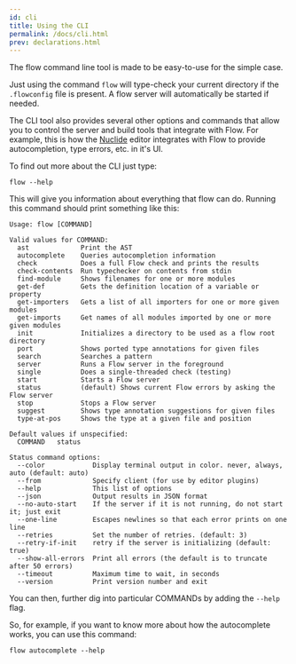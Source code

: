 ```yaml
---
id: cli
title: Using the CLI
permalink: /docs/cli.html
prev: declarations.html
---
```


The flow command line tool is made to be easy-to-use for the simple case.

Just using the command `flow` will type-check your current directory if the `.flowconfig` file is present.
A flow server will automatically be started if needed.

The CLI tool also provides several other options and commands that allow you to control the server and build tools that integrate with Flow. For example, this is how the [Nuclide](http://nuclide.io) editor integrates with Flow to provide autocompletion, type errors, etc. in it's UI.

To find out more about the CLI just type:

```
flow --help
```

This will give you information about everything that flow can do. Running this command should print something like this:

```
Usage: flow [COMMAND]

Valid values for COMMAND:
  ast             Print the AST
  autocomplete    Queries autocompletion information
  check           Does a full Flow check and prints the results
  check-contents  Run typechecker on contents from stdin
  find-module     Shows filenames for one or more modules
  get-def         Gets the definition location of a variable or property
  get-importers   Gets a list of all importers for one or more given modules
  get-imports     Get names of all modules imported by one or more given modules
  init            Initializes a directory to be used as a flow root directory
  port            Shows ported type annotations for given files
  search          Searches a pattern
  server          Runs a Flow server in the foreground
  single          Does a single-threaded check (testing)
  start           Starts a Flow server
  status          (default) Shows current Flow errors by asking the Flow server
  stop            Stops a Flow server
  suggest         Shows type annotation suggestions for given files
  type-at-pos     Shows the type at a given file and position

Default values if unspecified:
  COMMAND	status

Status command options:
  --color            Display terminal output in color. never, always, auto (default: auto)
  --from             Specify client (for use by editor plugins)
  --help             This list of options
  --json             Output results in JSON format
  --no-auto-start    If the server if it is not running, do not start it; just exit
  --one-line         Escapes newlines so that each error prints on one line
  --retries          Set the number of retries. (default: 3)
  --retry-if-init    retry if the server is initializing (default: true)
  --show-all-errors  Print all errors (the default is to truncate after 50 errors)
  --timeout          Maximum time to wait, in seconds
  --version          Print version number and exit
```

You can then, further dig into particular COMMANDs by adding the `--help` flag.

So, for example, if you want to know more about how the autocomplete works, you can use this command:

```
flow autocomplete --help
```
